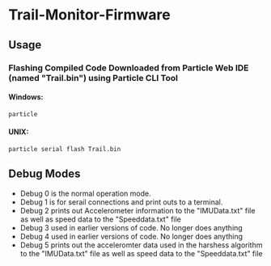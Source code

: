 # Trail-Monitor-Firmware

## Usage
### Flashing Compiled Code Downloaded from Particle Web IDE (named "Trail.bin") using Particle CLI Tool
#### Windows:
```
particle 
```
#### UNIX:
```
particle serial flash Trail.bin
```
## Debug Modes
- Debug 0 is the normal operation mode.
- Debug 1 is for serail connections and print outs to a terminal.
- Debug 2 prints out Accelerometer information to the "IMUData.txt" file as well as speed data to the "Speeddata.txt" file
- Debug 3 used in earlier versions of code. No longer does anything
- Debug 4 used in earlier versions of code. No longer does anything
- Debug 5 prints out the acceleromter data used in the harshess algorithm to the "IMUData.txt" file as well as speed data to the "Speeddata.txt" file
